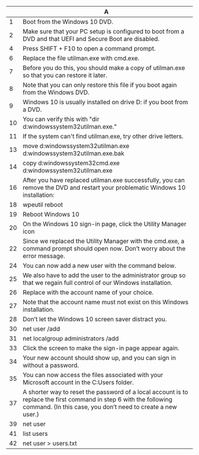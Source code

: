 |    | A                                                                                                                                                                                     |
|----|---------------------------------------------------------------------------------------------------------------------------------------------------------------------------------------|
| 1  | Boot from the Windows 10 DVD.                                                                                                                                                        |
| 2  | Make sure that your PC setup is configured to boot from a DVD and that UEFI and Secure Boot are disabled.                                                                            |
| 4  | Press SHIFT + F10 to open a command prompt.                                                                                                                                         |
| 6  | Replace the file utilman.exe with cmd.exe.                                                                                                                                         |
| 7  | Before you do this, you should make a copy of utilman.exe so that you can restore it later.                                                                                         |
| 8  | Note that you can only restore this file if you boot again from the Windows DVD.                                                                                                     |
| 9  | Windows 10 is usually installed on drive D: if you boot from a DVD.                                                                                                                  |
| 10 | You can verify this with "dir d:windowssystem32utilman.exe."                                                                                                                  |
| 11 | If the system can't find utilman.exe, try other drive letters.                                                                                                                      |
| 13 | move d:windowssystem32utilman.exe d:windowssystem32utilman.exe.bak                                                                                                     |
| 14 | copy d:windowssystem32cmd.exe d:windowssystem32utilman.exe                                                                                                              |
| 16 | After you have replaced utilman.exe successfully, you can remove the DVD and restart your problematic Windows 10 installation:                                                       |
| 18 | wpeutil reboot                                                                                                                                                                        |
| 19 | Reboot Windows 10                                                                                                                                                                     |
| 20 | On the Windows 10 sign-in page, click the Utility Manager icon                                                                                                                       |
| 22 | Since we replaced the Utility Manager with the cmd.exe, a command prompt should open now. Don’t worry about the error message.                                                     |
| 24 | You can now add a new user with the command below.                                                                                                                                   |
| 25 | We also have to add the user to the administrator group so that we regain full control of our Windows installation.                                                                  |
| 26 | Replace <username> with the account name of your choice.                                                                                                                             |
| 27 | Note that the account name must not exist on this Windows installation.                                                                                                              |
| 28 | Don’t let the Windows 10 screen saver distract you.                                                                                                                                  |
| 30 | net user <username> /add                                                                                                                                                              |
| 31 | net localgroup administrators <username> /add                                                                                                                                         |
| 33 | Click the screen to make the sign-in page appear again.                                                                                                                             |
| 34 | Your new account should show up, and you can sign in without a password.                                                                                                             |
| 35 | You can now access the files associated with your Microsoft account in the C:Users folder.                                                                                         |
| 37 | A shorter way to reset the password of a local account is to replace the first command in step 6 with the following command. (In this case, you don’t need to create a new user.) |
| 39 | net user <username> <password>                                                                                                                                                        |
| 41 | list users                                                                                                                                                                            |
| 42 | net user > users.txt                                                                                                                                                                 |
